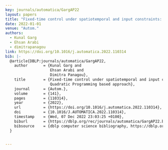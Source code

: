 ```yaml
---
key: journals/automatica/GargAP22
layout: papers
title: "Fixed-time control under spatiotemporal and input constraints: A Quadratic Programming based approach."
date: 2022-01-01
venue: "Autom."
authors:
  - Kunal Garg
  - Ehsan Arabi
  - dimitrapanagou
link: https://doi.org/10.1016/j.automatica.2022.110314
bib: |-
  @article{DBLP:journals/automatica/GargAP22,
    author       = {Kunal Garg and
                    Ehsan Arabi and
                    Dimitra Panagou},
    title        = {Fixed-time control under spatiotemporal and input constraints: {A}
                    Quadratic Programming based approach},
    journal      = {Autom.},
    volume       = {141},
    pages        = {110314},
    year         = {2022},
    url          = {https://doi.org/10.1016/j.automatica.2022.110314},
    doi          = {10.1016/J.AUTOMATICA.2022.110314},
    timestamp    = {Wed, 07 Dec 2022 23:03:25 +0100},
    biburl       = {https://dblp.org/rec/journals/automatica/GargAP22.bib},
    bibsource    = {dblp computer science bibliography, https://dblp.org}
  }


---
```

